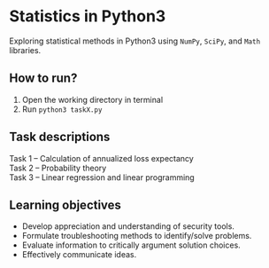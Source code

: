 # Statistics in Python3
Exploring statistical methods in Python3 using `NumPy`, `SciPy`, and `Math` libraries.

## How to run?
1. Open the working directory in terminal
2. Run `python3 taskX.py`

## Task descriptions
Task 1 – Calculation of annualized loss expectancy </br>
Task 2 – Probability theory </br>
Task 3 – Linear regression and linear programming

## Learning objectives 
- Develop appreciation and understanding of security tools.
- Formulate troubleshooting methods to identify/solve problems.
- Evaluate information to critically argument solution choices.
- Effectively communicate ideas.
